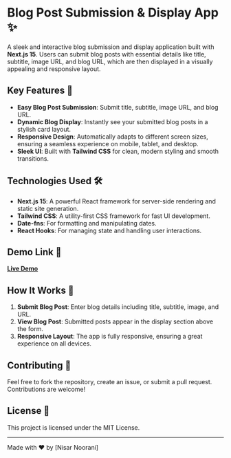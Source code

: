 # Blog Post Submission & Display App ✨

A sleek and interactive blog submission and display application built with **Next.js 15**. Users can submit blog posts with essential details like title, subtitle, image URL, and blog URL, which are then displayed in a visually appealing and responsive layout.

## Key Features 🚀
- **Easy Blog Post Submission**: Submit title, subtitle, image URL, and blog URL.
- **Dynamic Blog Display**: Instantly see your submitted blog posts in a stylish card layout.
- **Responsive Design**: Automatically adapts to different screen sizes, ensuring a seamless experience on mobile, tablet, and desktop.
- **Sleek UI**: Built with **Tailwind CSS** for clean, modern styling and smooth transitions.

## Technologies Used 🛠️
- **Next.js 15**: A powerful React framework for server-side rendering and static site generation.
- **Tailwind CSS**: A utility-first CSS framework for fast UI development.
- **Date-fns**: For formatting and manipulating dates.
- **React Hooks**: For managing state and handling user interactions.

## Demo Link 🎥
[**Live Demo**](blog-milestone-3.netlify.app)

## How It Works 🔧
1. **Submit Blog Post**: Enter blog details including title, subtitle, image, and URL.
2. **View Blog Post**: Submitted posts appear in the display section above the form.
3. **Responsive Layout**: The app is fully responsive, ensuring a great experience on all devices.


## Contributing 🤝
Feel free to fork the repository, create an issue, or submit a pull request. Contributions are welcome!

## License 📜
This project is licensed under the MIT License.

---

Made with ❤️ by [Nisar Noorani]
